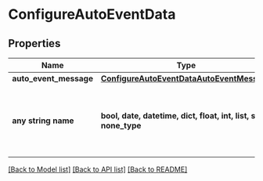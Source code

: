 # ConfigureAutoEventData


## Properties
Name | Type | Description | Notes
------------ | ------------- | ------------- | -------------
**auto_event_message** | [**ConfigureAutoEventDataAutoEventMessage**](ConfigureAutoEventDataAutoEventMessage.md) |  | [optional] 
**any string name** | **bool, date, datetime, dict, float, int, list, str, none_type** | any string name can be used but the value must be the correct type | [optional]

[[Back to Model list]](../README.md#documentation-for-models) [[Back to API list]](../README.md#documentation-for-api-endpoints) [[Back to README]](../README.md)


